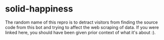 # solid-happiness

The random name of this repro is to detract visitors from finding the source code from this bot and 
trying to affect the web scraping of data. If you were linked here, you should have been given
prior context of what it's about :). 
